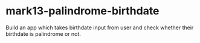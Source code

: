 # mark13-palindrome-birthdate
 
Build an app which takes birthdate input from user and check whether their birthdate is palindrome or not.
